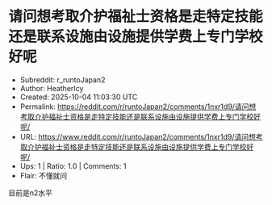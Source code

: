 # 请问想考取介护福祉士资格是走特定技能还是联系设施由设施提供学费上专门学校好呢

- Subreddit: r_runtoJapan2
- Author: HeatherIcy
- Created: 2025-10-04 11:03:30 UTC
- Permalink: https://reddit.com/r/runtoJapan2/comments/1nxr1d9/请问想考取介护福祉士资格是走特定技能还是联系设施由设施提供学费上专门学校好呢/
- URL: https://www.reddit.com/r/runtoJapan2/comments/1nxr1d9/请问想考取介护福祉士资格是走特定技能还是联系设施由设施提供学费上专门学校好呢/
- Ups: 1 | Ratio: 1.0 | Comments: 1
- Flair: 不懂就问


目前是n2水平

